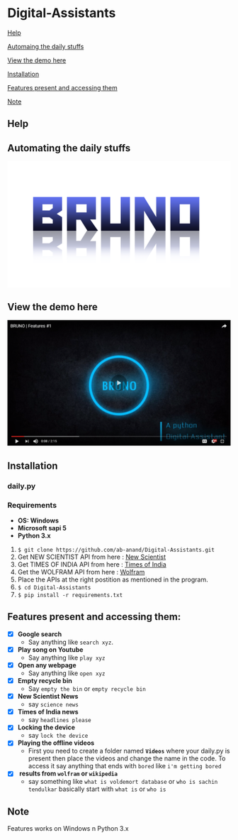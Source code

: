 # Digital-Assistants
[Help](#help)

[Automaing the daily stuffs](#auto)

[View the demo here](#view)

[Installation](#installation)

[Features present and accessing them](#features)

[Note](#note)

## Help<span id="help">
  
  
## <span id="auto">Automating the daily stuffs</span>

![](BRUNO.png)

## <span id="view">View the demo here</span>
[![BRUNO | Features](bruno_youtube.png)](https://www.youtube.com/playlist?list=PLVCy_WceGl-eIkIAIZbEGqP94UVryi86H)

## <span id="installation">Installation</span>

### daily.py

### Requirements


  - <b>OS: Windows</b>
  - <b>Microsoft sapi 5</b>
  - <b>Python 3.x</b>
 
1. `$ git clone https://github.com/ab-anand/Digital-Assistants.git`
2. Get NEW SCIENTIST API from here : [New Scientist](https://newsapi.org/new-scientist-api)
3. Get TIMES OF INDIA API from here : [Times of India](https://newsapi.org/the-times-of-india-api)
4. Get the WOLFRAM API from here : [Wolfram](https://developer.wolframalpha.com/portal/signup.html)
5. Place the APIs at the right postition as mentioned in the program.
6. `$ cd Digital-Assistants` 
7. `$ pip install -r requirements.txt`


## <span id="features">Features present and accessing them:</span>
- [x] <b>Google search</b>
   - Say anything like `search xyz`.
- [x] <b>Play song on Youtube</b>
   - Say anything like `play xyz`
- [x] <b>Open any webpage</b>
   - Say anything like `open xyz`
- [x] <b>Empty recycle bin</b>
   - Say `empty the bin` or `empty recycle bin`
- [x] <b>New Scientist News</b>
   - say `science news`
- [x] <b>Times of India news</b>
   - say `headlines please`
- [x] <b>Locking the device</b>
   - say `lock the device`
- [x] <b>Playing the offline videos</b>
   - First you need to create a folder named <b>`Videos`</b> where your daily.py is present
     then place the videos and change the name in the code.
     To access it say anything that ends with `bored` like `i'm getting bored`
- [x] <b> results from `wolfram` or `wikipedia`</b>
   - say something like `what is voldemort database` or `who is sachin tendulkar` basically start with `what is` or `who is`
 
##  <span id="note">Note</span>
   Features works on Windows n Python 3.x

